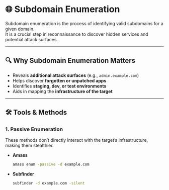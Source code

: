# 🌐 Subdomain Enumeration

Subdomain enumeration is the process of identifying valid subdomains for a given domain.  
It is a crucial step in reconnaissance to discover hidden services and potential attack surfaces.

---

## 🔍 Why Subdomain Enumeration Matters
- Reveals **additional attack surfaces** (e.g., `admin.example.com`)
- Helps discover **forgotten or unpatched apps**
- Identifies **staging, dev, or test environments**
- Aids in mapping the **infrastructure of the target**

---

## 🛠 Tools & Methods

### **1. Passive Enumeration**
These methods don’t directly interact with the target’s infrastructure, making them stealthier.

- **Amass**  
  ```bash
  amass enum -passive -d example.com
  ```
- **Subfinder**
  ```bash
  subfinder -d example.com -silent
  ```
